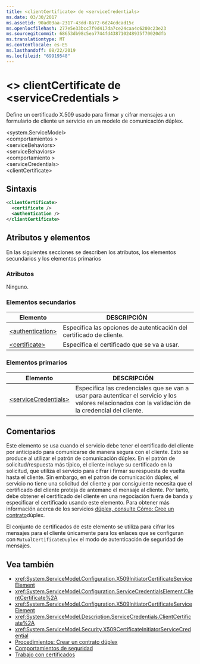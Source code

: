 ```yaml
---
title: <clientCertificate> de <serviceCredentials>
ms.date: 03/30/2017
ms.assetid: 90ad03aa-2317-43dd-8a72-6d24cdcad15c
ms.openlocfilehash: 277e5e33bcc7f9d417da7ce24caa4c6200c23e23
ms.sourcegitcommit: 68653db98c5ea7744fd438710248935f70020dfb
ms.translationtype: MT
ms.contentlocale: es-ES
ms.lasthandoff: 08/22/2019
ms.locfileid: "69919548"
---
```

# <a name="clientcertificate-of-servicecredentials"></a>\<> clientCertificate de \<serviceCredentials >
Define un certificado X.509 usado para firmar y cifrar mensajes a un formulario de cliente un servicio en un modelo de comunicación dúplex.  
  
 \<system.ServiceModel>  
\<comportamientos >  
\<serviceBehaviors>  
\<serviceBehaviors>  
\<comportamiento >  
\<serviceCredentials>  
\<clientCertificate>  
  
## <a name="syntax"></a>Sintaxis  
  
```xml  
<clientCertificate>
  <certificate />
  <authentication />
</clientCertificate>
```  
  
## <a name="attributes-and-elements"></a>Atributos y elementos  
 En las siguientes secciones se describen los atributos, los elementos secundarios y los elementos primarios  
  
### <a name="attributes"></a>Atributos  
 Ninguno.  
  
### <a name="child-elements"></a>Elementos secundarios  
  
|Elemento|DESCRIPCIÓN|  
|-------------|-----------------|  
|[\<authentication>](authentication-of-clientcertificate-element.md)|Especifica las opciones de autenticación del certificado de cliente.|  
|[\<certificate>](certificate-of-clientcertificate-element.md)|Especifica el certificado que se va a usar.|  
  
### <a name="parent-elements"></a>Elementos primarios  
  
|Elemento|DESCRIPCIÓN|  
|-------------|-----------------|  
|[\<serviceCredentials>](servicecredentials.md)|Especifica las credenciales que se van a usar para autenticar el servicio y los valores relacionados con la validación de la credencial del cliente.|  
  
## <a name="remarks"></a>Comentarios  
 Este elemento se usa cuando el servicio debe tener el certificado del cliente por anticipado para comunicarse de manera segura con el cliente. Esto se produce al utilizar el patrón de comunicación dúplex. En el patrón de solicitud/respuesta más típico, el cliente incluye su certificado en la solicitud, que utiliza el servicio para cifrar i firmar su respuesta de vuelta hasta el cliente. Sin embargo, en el patrón de comunicación dúplex, el servicio no tiene una solicitud del cliente y por consiguiente necesita que el certificado del cliente proteja de antemano el mensaje al cliente. Por tanto, debe obtener el certificado del cliente en una negociación fuera de banda y especificar el certificado usando este elemento. Para obtener más información acerca de los servicios [dúplex, consulte Cómo: Cree un contrato](../../../wcf/feature-details/how-to-create-a-duplex-contract.md)dúplex.  
  
 El conjunto de certificados de este elemento se utiliza para cifrar los mensajes para el cliente únicamente para los enlaces que se configuran con `MutualCertificateDuplex` el modo de autenticación de seguridad de mensajes.  
  
## <a name="see-also"></a>Vea también

- <xref:System.ServiceModel.Configuration.X509InitiatorCertificateServiceElement>
- <xref:System.ServiceModel.Configuration.ServiceCredentialsElement.ClientCertificate%2A>
- <xref:System.ServiceModel.Configuration.X509InitiatorCertificateServiceElement>
- <xref:System.ServiceModel.Description.ServiceCredentials.ClientCertificate%2A>
- <xref:System.ServiceModel.Security.X509CertificateInitiatorServiceCredential>
- [Procedimientos: Crear un contrato dúplex](../../../wcf/feature-details/how-to-create-a-duplex-contract.md)
- [Comportamientos de seguridad](../../../wcf/feature-details/security-behaviors-in-wcf.md)
- [Trabajo con certificados](../../../wcf/feature-details/working-with-certificates.md)
